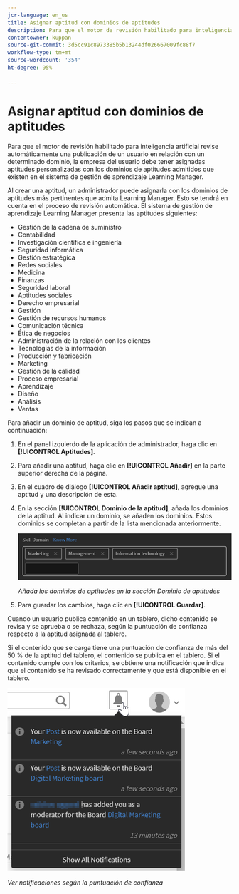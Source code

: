 ```yaml
---
jcr-language: en_us
title: Asignar aptitud con dominios de aptitudes
description: Para que el motor de revisión habilitado para inteligencia artificial revise automáticamente una publicación de un usuario en relación con un determinado dominio, la empresa del usuario debe tener asignadas aptitudes personalizadas con los dominios de aptitudes admitidos que existen en el sistema de gestión de aprendizaje Learning Manager.
contentowner: kuppan
source-git-commit: 3d5cc91c8973385b5b13244df026667009fc88f7
workflow-type: tm+mt
source-wordcount: '354'
ht-degree: 95%

---
```




# Asignar aptitud con dominios de aptitudes

Para que el motor de revisión habilitado para inteligencia artificial revise automáticamente una publicación de un usuario en relación con un determinado dominio, la empresa del usuario debe tener asignadas aptitudes personalizadas con los dominios de aptitudes admitidos que existen en el sistema de gestión de aprendizaje Learning Manager.

Al crear una aptitud, un administrador puede asignarla con los dominios de aptitudes más pertinentes que admita Learning Manager. Esto se tendrá en cuenta en el proceso de revisión automática. El sistema de gestión de aprendizaje Learning Manager presenta las aptitudes siguientes:

* Gestión de la cadena de suministro
* Contabilidad
* Investigación científica e ingeniería
* Seguridad informática
* Gestión estratégica
* Redes sociales
* Medicina
* Finanzas
* Seguridad laboral
* Aptitudes sociales
* Derecho empresarial
* Gestión
* Gestión de recursos humanos
* Comunicación técnica
* Ética de negocios
* Administración de la relación con los clientes
* Tecnologías de la información
* Producción y fabricación
* Marketing
* Gestión de la calidad
* Proceso empresarial
* Aprendizaje
* Diseño
* Análisis
* Ventas

Para añadir un dominio de aptitud, siga los pasos que se indican a continuación:

1. En el panel izquierdo de la aplicación de administrador, haga clic en **[!UICONTROL Aptitudes]**.
1. Para añadir una aptitud, haga clic en **[!UICONTROL Añadir]** en la parte superior derecha de la página.
1. En el cuadro de diálogo **[!UICONTROL Añadir aptitud]**, agregue una aptitud y una descripción de esta.
1. En la sección **[!UICONTROL Dominio de la aptitud]**, añada los dominios de la aptitud. Al indicar un dominio, se añaden los dominios. Estos dominios se completan a partir de la lista mencionada anteriormente.

   ![](assets/skill-domain-mapping.png)

   *Añada los dominios de aptitudes en la sección Dominio de aptitudes*

1. Para guardar los cambios, haga clic en **[!UICONTROL Guardar]**.

Cuando un usuario publica contenido en un tablero, dicho contenido se revisa y se aprueba o se rechaza, según la puntuación de confianza respecto a la aptitud asignada al tablero.

<!--![](assets/content-uploaded.png)-->

Si el contenido que se carga tiene una puntuación de confianza de más del 50 % de la aptitud del tablero, el contenido se publica en el tablero. Si el contenido cumple con los criterios, se obtiene una notificación que indica que el contenido se ha revisado correctamente y que está disponible en el tablero.

![](assets/curation-notification.png)

*Ver notificaciones según la puntuación de confianza*

